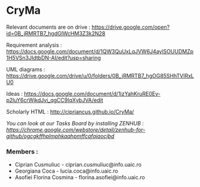 # CryMa 

Relevant documents are on drive :  https://drive.google.com/open?id=0B_jRMRTB7_hgdGlWcHM3Z3k2N28

Requirement analysis : https://docs.google.com/document/d/1QW3QuUxLqJVW6J4aylSOUUDMZp1H5VSn3JIdtbDN-AI/edit?usp=sharing

UML diagrams : https://drive.google.com/drive/u/0/folders/0B_jRMRTB7_hgOG85SHhTVlRxLU0

Ideas : https://docs.google.com/document/d/1jzYahKruRE0Ev-p2luY6crWjkdJvi_qgCC9IqXybJVA/edit

Scholarly HTML : http://cipriancus.github.io/CryMa/

*You can look at our Tasks Board by installing ZENHUB : https://chrome.google.com/webstore/detail/zenhub-for-github/ogcgkffhplmphkaahpmffcafajaocjbd*

<h3>Members :</h3>

<ul>
  <li>Ciprian Cusmuliuc - ciprian.cusmuliuc@info.uaic.ro </li>
  <li>Georgiana Coca - lucia.coca@info.uaic.ro</li>
  <li>Asofiei Florina Cosmina - florina.asofiei@info.uaic.ro</li>
</ul>
